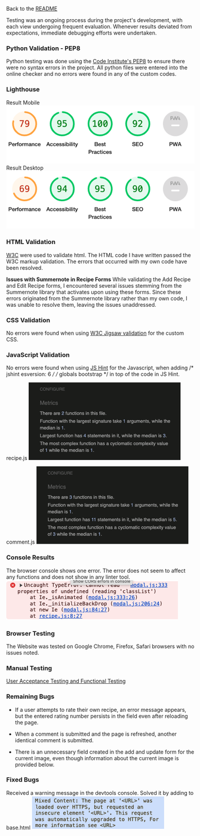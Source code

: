 Back to the [README](README.md)

Testing was an ongoing process during the project's development, with each view undergoing frequent evaluation. Whenever results deviated from expectations, immediate debugging efforts were undertaken.

### Python Validation - PEP8
Python testing was done using the [Code Institute's PEP8](https://pep8ci.herokuapp.com/) to ensure there were no syntax errors in the project. All python files were entered into the online checker and no errors were found in any of the custom codes.

### Lighthouse
Result Mobile
![Lighthouser Result Mobile](docs/test/lighthouse_mobile.png)
Result Desktop
![Lighthouser Result Desktop](docs/test/lighthouse_desktop.png)

### HTML Validation
[W3C](https://validator.w3.org/) were used to validate html. The HTML code I have written passed the W3C markup validation. The errors that occurred with my own code have been resolved.

**Issues with Summernote in Recipe Forms**
While validating the Add Recipe and Edit Recipe forms, I encountered several issues stemming from the Summernote library that activates upon using these forms. Since these errors originated from the Summernote library rather than my own code, I was unable to resolve them, leaving the issues unaddressed.

### CSS Validation
No errors were found when using [W3C Jigsaw validation](https://jigsaw.w3.org/css-validator/) for the custom CSS.

### JavaScript Validation
No errors were found when using [JS Hint](https://jshint.com/) for the Javascript, when adding /* jshint esversion: 6 */ /* globals bootstrap */ in top of the code in JS Hint.

recipe.js
![JS Hint Result](docs/test/recipejstest.png)

comment.js
![JS Hint Result](docs/test/commentjstest.png)


### Console Results
The browser console shows one error. The error does not seem to affect any functions and does not show in any linter tool.
![Console Result](docs/test/jserror.png)


### Browser Testing
The Website was tested on Google Chrome, Firefox, Safari browsers with no issues noted.

### Manual Testing
[User Acceptance Testing and Functional Testing](manual_testing.md)

### Remaining Bugs
- If a user attempts to rate their own recipe, an error message appears, but the entered rating number persists in the field even after reloading the page.

- When a comment is submitted and the page is refreshed, another identical comment is submitted.

- There is an unnecessary field created in the add and update form for the current image, even though information about the current image is provided below.

### Fixed Bugs
Received a warning message in the devtools console. Solved it by adding <meta http-equiv="Content-Security-Policy" content="upgrade-insecure-requests"> to base.html
![Console Warning](docs/test/warning.png)

